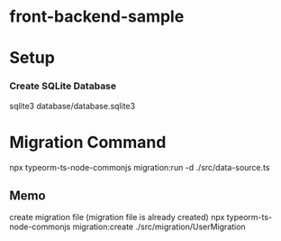 # front-backend-sample

# Setup
### Create SQLite Database
sqlite3 database/database.sqlite3
# Migration Command
npx typeorm-ts-node-commonjs migration:run -d ./src/data-source.ts

## Memo
create migration file (migration file is already created)
npx typeorm-ts-node-commonjs migration:create ./src/migration/UserMigration